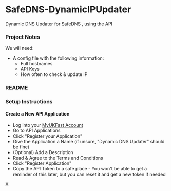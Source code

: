 # SafeDNS-DynamicIPUpdater
Dynamic DNS Updater for SafeDNS , using the API


### Project Notes

We will need:
- A config file with the following information:
  - Full hostnames
  - API Keys
  - How often to check & update IP

### README

### Setup Instructions

#### Create a New API Application
- Log into your [MyUKFast Account](my.ukfast.co.uk)
- Go to API Applications
- Click "Register your Application"
- Give the Application a Name (if unsure, "Dynamic DNS Updater" should be fine)
- (Optional) Add a Description
- Read & Agree to the Terms and Conditions
- Click "Register Application"
- Copy the API Token to a safe place - You won't be able to get a reminder of this later, but you can reset it and get a new token if needed



X
